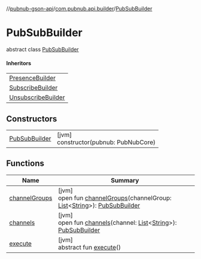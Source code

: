 //[pubnub-gson-api](../../../index.md)/[com.pubnub.api.builder](../index.md)/[PubSubBuilder](index.md)

# PubSubBuilder

abstract class [PubSubBuilder](index.md)

#### Inheritors

| |
|---|
| [PresenceBuilder](../-presence-builder/index.md) |
| [SubscribeBuilder](../-subscribe-builder/index.md) |
| [UnsubscribeBuilder](../-unsubscribe-builder/index.md) |

## Constructors

| | |
|---|---|
| [PubSubBuilder](-pub-sub-builder.md) | [jvm]<br>constructor(pubnub: PubNubCore) |

## Functions

| Name | Summary |
|---|---|
| [channelGroups](channel-groups.md) | [jvm]<br>open fun [channelGroups](channel-groups.md)(channelGroup: [List](https://docs.oracle.com/javase/8/docs/api/java/util/List.html)&lt;[String](https://docs.oracle.com/javase/8/docs/api/java/lang/String.html)&gt;): [PubSubBuilder](index.md) |
| [channels](channels.md) | [jvm]<br>open fun [channels](channels.md)(channel: [List](https://docs.oracle.com/javase/8/docs/api/java/util/List.html)&lt;[String](https://docs.oracle.com/javase/8/docs/api/java/lang/String.html)&gt;): [PubSubBuilder](index.md) |
| [execute](execute.md) | [jvm]<br>abstract fun [execute](execute.md)() |
